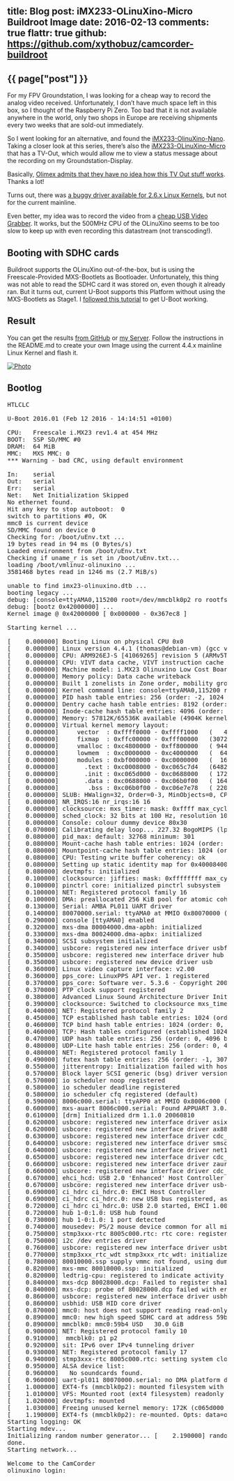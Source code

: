 title: Blog
post: iMX233-OLinuXino-Micro Buildroot Image
date: 2016-02-13
comments: true
flattr: true
github: https://github.com/xythobuz/camcorder-buildroot
---

## {{ page["post"] }}
<!--%
from datetime import datetime
date = datetime.strptime(page["date"], "%Y-%m-%d").strftime("%B %d, %Y")
print "*Posted at %s.*" % date
%-->

For my FPV Groundstation, I was looking for a cheap way to record the analog video received. Unfortunately, I don’t have much space left in this box, so I thought of the Raspberry Pi Zero. Too bad that it is not available anywhere in the world, only two shops in Europe are receiving shipments every two weeks that are sold-out immediately.

So I went looking for an alternative, and found the [iMX233-OlinuXino-Nano](https://www.olimex.com/Products/OLinuXino/iMX233/iMX233-OLinuXino-NANO/open-source-hardware). Taking a closer look at this series, there’s also the [iMX233-OLinuXino-Micro](https://www.olimex.com/Products/OLinuXino/iMX233/iMX233-OLinuXino-MICRO/open-source-hardware) that has a TV-Out, which would allow me to view a status message about the recording on my Groundstation-Display.

Basically, [Olimex admits that they have no idea how this TV Out stuff works](https://www.olimex.com/forum/index.php?topic=23.msg59#msg59). Thanks a lot!

Turns out, there was [a buggy driver available for 2.6.x Linux Kernels](https://github.com/xobs/linux-2.6.28.mx233-falconwing/blob/master/arch/arm/mach-stmp3xxx/tvenc.c), but not for the current mainline.

Even better, my idea was to record the video from a [cheap USB Video Grabber](http://linuxtv.org/wiki/index.php/Easycap). It works, but the 500MHz CPU of the OLinuXino seems to be too slow to keep up with even recording this datastream (not transcoding!).

## Booting with SDHC cards

Buildroot supports the OLinuXino out-of-the-box, but is using the Freescale-Provided MXS-Bootlets as Bootloader. Unfortunately, this thing was not able to read the SDHC card it was stored on, even though it already ran. But it turns out, current U-Boot supports this Platform without using the MXS-Bootlets as Stage1. I [followed this tutorial](https://www.eewiki.net/display/linuxonarm/iMX233-OLinuXino) to get U-Boot working.

## Result

You can get the results [from GitHub](https://github.com/xythobuz/camcorder-buildroot) or [my Server](http://xythobuz.de/git/camcorder-buildroot/). Follow the instructions in the README.md to create your own Image using the current 4.4.x mainline Linux Kernel and flash it.

<div class="yoxview">
    <a href="img/olinuxino.jpg" class="thumbnail">
        <img src="img/olinuxino_small.jpg" alt="Photo" title="Photo of OLinuXino Setup">
    </a>
</div>

## Bootlog

<pre>
HTLCLC

U-Boot 2016.01 (Feb 12 2016 - 14:14:51 +0100)

CPU:   Freescale i.MX23 rev1.4 at 454 MHz
BOOT:  SSP SD/MMC #0
DRAM:  64 MiB
MMC:   MXS MMC: 0
*** Warning - bad CRC, using default environment

In:    serial
Out:   serial
Err:   serial
Net:   Net Initialization Skipped
No ethernet found.
Hit any key to stop autoboot:  0
switch to partitions #0, OK
mmc0 is current device
SD/MMC found on device 0
Checking for: /boot/uEnv.txt ...
19 bytes read in 94 ms (0 Bytes/s)
Loaded environment from /boot/uEnv.txt
Checking if uname_r is set in /boot/uEnv.txt...
loading /boot/vmlinuz-olinuxino ...
3581468 bytes read in 1246 ms (2.7 MiB/s)

unable to find imx23-olinuxino.dtb ...
booting legacy ...
debug: [console=ttyAMA0,115200 root=/dev/mmcblk0p2 ro rootfstype=ext4 rootwait fixrtc] ...
debug: [bootz 0x42000000] ...
Kernel image @ 0x42000000 [ 0x000000 - 0x367ec8 ]

Starting kernel ...

[    0.000000] Booting Linux on physical CPU 0x0
[    0.000000] Linux version 4.4.1 (thomas@debian-vm) (gcc version 4.9.3 (Buildroot 2016.02-rc1) ) #1 Fri Feb 12 23:47:24 CET 2016
[    0.000000] CPU: ARM926EJ-S [41069265] revision 5 (ARMv5TEJ), cr=0005317f
[    0.000000] CPU: VIVT data cache, VIVT instruction cache
[    0.000000] Machine model: i.MX23 Olinuxino Low Cost Board
[    0.000000] Memory policy: Data cache writeback
[    0.000000] Built 1 zonelists in Zone order, mobility grouping on.  Total pages: 16256
[    0.000000] Kernel command line: console=ttyAMA0,115200 root=/dev/mmcblk0p2 ro rootfstype=ext4 rootwait fixrtc
[    0.000000] PID hash table entries: 256 (order: -2, 1024 bytes)
[    0.000000] Dentry cache hash table entries: 8192 (order: 3, 32768 bytes)
[    0.000000] Inode-cache hash table entries: 4096 (order: 2, 16384 bytes)
[    0.000000] Memory: 57812K/65536K available (4904K kernel code, 163K rwdata, 1576K rodata, 172K init, 219K bss, 7724K reserved, 0K cma-reserved)
[    0.000000] Virtual kernel memory layout:
[    0.000000]     vector  : 0xffff0000 - 0xffff1000   (   4 kB)
[    0.000000]     fixmap  : 0xffc00000 - 0xfff00000   (3072 kB)
[    0.000000]     vmalloc : 0xc4800000 - 0xff800000   ( 944 MB)
[    0.000000]     lowmem  : 0xc0000000 - 0xc4000000   (  64 MB)
[    0.000000]     modules : 0xbf000000 - 0xc0000000   (  16 MB)
[    0.000000]       .text : 0xc0008000 - 0xc065c7d4   (6482 kB)
[    0.000000]       .init : 0xc065d000 - 0xc0688000   ( 172 kB)
[    0.000000]       .data : 0xc0688000 - 0xc06b0f00   ( 164 kB)
[    0.000000]        .bss : 0xc06b0f00 - 0xc06e7e78   ( 220 kB)
[    0.000000] SLUB: HWalign=32, Order=0-3, MinObjects=0, CPUs=1, Nodes=1
[    0.000000] NR_IRQS:16 nr_irqs:16 16
[    0.000000] clocksource: mxs_timer: mask: 0xffff max_cycles: 0xffff, max_idle_ns: 911346093 ns
[    0.000000] sched_clock: 32 bits at 100 Hz, resolution 10000000ns, wraps every 21474836475000000ns
[    0.000000] Console: colour dummy device 80x30
[    0.070000] Calibrating delay loop... 227.32 BogoMIPS (lpj=1136640)
[    0.080000] pid_max: default: 32768 minimum: 301
[    0.080000] Mount-cache hash table entries: 1024 (order: 0, 4096 bytes)
[    0.080000] Mountpoint-cache hash table entries: 1024 (order: 0, 4096 bytes)
[    0.080000] CPU: Testing write buffer coherency: ok
[    0.080000] Setting up static identity map for 0x40008400 - 0x40008458
[    0.080000] devtmpfs: initialized
[    0.100000] clocksource: jiffies: mask: 0xffffffff max_cycles: 0xffffffff, max_idle_ns: 19112604462750000 ns
[    0.100000] pinctrl core: initialized pinctrl subsystem
[    0.100000] NET: Registered protocol family 16
[    0.100000] DMA: preallocated 256 KiB pool for atomic coherent allocations
[    0.130000] Serial: AMBA PL011 UART driver
[    0.140000] 80070000.serial: ttyAMA0 at MMIO 0x80070000 (irq = 17, base_baud = 0) is a PL011 rev2
[    0.290000] console [ttyAMA0] enabled
[    0.320000] mxs-dma 80004000.dma-apbh: initialized
[    0.330000] mxs-dma 80024000.dma-apbx: initialized
[    0.340000] SCSI subsystem initialized
[    0.340000] usbcore: registered new interface driver usbfs
[    0.350000] usbcore: registered new interface driver hub
[    0.350000] usbcore: registered new device driver usb
[    0.360000] Linux video capture interface: v2.00
[    0.360000] pps_core: LinuxPPS API ver. 1 registered
[    0.370000] pps_core: Software ver. 5.3.6 - Copyright 2005-2007 Rodolfo Giometti <giometti@linux.it>
[    0.370000] PTP clock support registered
[    0.380000] Advanced Linux Sound Architecture Driver Initialized.
[    0.390000] clocksource: Switched to clocksource mxs_timer
[    0.440000] NET: Registered protocol family 2
[    0.450000] TCP established hash table entries: 1024 (order: 0, 4096 bytes)
[    0.460000] TCP bind hash table entries: 1024 (order: 0, 4096 bytes)
[    0.460000] TCP: Hash tables configured (established 1024 bind 1024)
[    0.470000] UDP hash table entries: 256 (order: 0, 4096 bytes)
[    0.480000] UDP-Lite hash table entries: 256 (order: 0, 4096 bytes)
[    0.480000] NET: Registered protocol family 1
[    0.490000] futex hash table entries: 256 (order: -1, 3072 bytes)
[    0.550000] jitterentropy: Initialization failed with host not compliant with requirements: 2
[    0.570000] Block layer SCSI generic (bsg) driver version 0.4 loaded (major 249)
[    0.570000] io scheduler noop registered
[    0.580000] io scheduler deadline registered
[    0.580000] io scheduler cfq registered (default)
[    0.590000] 8006c000.serial: ttyAPP0 at MMIO 0x8006c000 (irq = 147, base_baud = 1500000) is a 8006c000.serial
[    0.600000] mxs-auart 8006c000.serial: Found APPUART 3.0.0
[    0.610000] [drm] Initialized drm 1.1.0 20060810
[    0.620000] usbcore: registered new interface driver asix
[    0.620000] usbcore: registered new interface driver ax88179_178a
[    0.630000] usbcore: registered new interface driver cdc_ether
[    0.640000] usbcore: registered new interface driver smsc95xx
[    0.640000] usbcore: registered new interface driver net1080
[    0.650000] usbcore: registered new interface driver cdc_subset
[    0.660000] usbcore: registered new interface driver zaurus
[    0.660000] usbcore: registered new interface driver cdc_ncm
[    0.670000] ehci_hcd: USB 2.0 'Enhanced' Host Controller (EHCI) Driver
[    0.670000] usbcore: registered new interface driver usb-storage
[    0.690000] ci_hdrc ci_hdrc.0: EHCI Host Controller
[    0.690000] ci_hdrc ci_hdrc.0: new USB bus registered, assigned bus number 1
[    0.720000] ci_hdrc ci_hdrc.0: USB 2.0 started, EHCI 1.00
[    0.720000] hub 1-0:1.0: USB hub found
[    0.730000] hub 1-0:1.0: 1 port detected
[    0.740000] mousedev: PS/2 mouse device common for all mice
[    0.750000] stmp3xxx-rtc 8005c000.rtc: rtc core: registered 8005c000.rtc as rtc0
[    0.750000] i2c /dev entries driver
[    0.760000] usbcore: registered new interface driver usbtv
[    0.770000] stmp3xxx_rtc_wdt stmp3xxx_rtc_wdt: initialized watchdog with heartbeat 19s
[    0.780000] 80010000.ssp supply vmmc not found, using dummy regulator
[    0.820000] mxs-mmc 80010000.ssp: initialized
[    0.820000] ledtrig-cpu: registered to indicate activity on CPUs
[    0.840000] mxs-dcp 80028000.dcp: Failed to register sha1 hash!
[    0.840000] mxs-dcp: probe of 80028000.dcp failed with error -22
[    0.860000] usbcore: registered new interface driver usbhid
[    0.860000] usbhid: USB HID core driver
[    0.870000] mmc0: host does not support reading read-only switch, assuming write-enable
[    0.890000] mmc0: new high speed SDHC card at address 59b4
[    0.890000] mmcblk0: mmc0:59b4 USD   30.0 GiB
[    0.900000] NET: Registered protocol family 10
[    0.910000]  mmcblk0: p1 p2
[    0.920000] sit: IPv6 over IPv4 tunneling driver
[    0.930000] NET: Registered protocol family 17
[    0.940000] stmp3xxx-rtc 8005c000.rtc: setting system clock to 1970-01-01 00:00:06 UTC (6)
[    0.950000] ALSA device list:
[    0.960000]   No soundcards found.
[    0.960000] uart-pl011 80070000.serial: no DMA platform data
[    1.000000] EXT4-fs (mmcblk0p2): mounted filesystem with ordered data mode. Opts: (null)
[    1.010000] VFS: Mounted root (ext4 filesystem) readonly on device 179:2.
[    1.020000] devtmpfs: mounted
[    1.030000] Freeing unused kernel memory: 172K (c065d000 - c0688000)
[    1.190000] EXT4-fs (mmcblk0p2): re-mounted. Opts: data=ordered
Starting logging: OK
Starting mdev...
Initializing random number generator... [    2.190000] random: dd urandom read with 6 bits of entropy available
done.
Starting network...

Welcome to the CamCorder
olinuxino login:
</pre>

